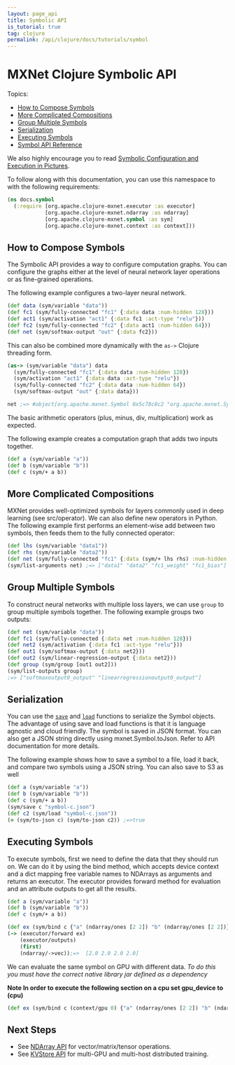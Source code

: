 ```yaml
---
layout: page_api
title: Symbolic API
is_tutorial: true
tag: clojure
permalink: /api/clojure/docs/tutorials/symbol
---
```

<!--- Licensed to the Apache Software Foundation (ASF) under one -->
<!--- or more contributor license agreements.  See the NOTICE file -->
<!--- distributed with this work for additional information -->
<!--- regarding copyright ownership.  The ASF licenses this file -->
<!--- to you under the Apache License, Version 2.0 (the -->
<!--- "License"); you may not use this file except in compliance -->
<!--- with the License.  You may obtain a copy of the License at -->

<!---   http://www.apache.org/licenses/LICENSE-2.0 -->

<!--- Unless required by applicable law or agreed to in writing, -->
<!--- software distributed under the License is distributed on an -->
<!--- "AS IS" BASIS, WITHOUT WARRANTIES OR CONDITIONS OF ANY -->
<!--- KIND, either express or implied.  See the License for the -->
<!--- specific language governing permissions and limitations -->
<!--- under the License. -->

# MXNet Clojure Symbolic API

Topics:

* [How to Compose Symbols](#how-to-compose-symbols)
* [More Complicated Compositions](#more-complicated-compositions)
* [Group Multiple Symbols](#group-multiple-symbols)
* [Serialization](#serialization)
* [Executing Symbols](#executing-symbols)
* [Symbol API Reference]({{'/api/clojure/docs/api/org.apache.clojure-mxnet.symbol'|relative_url}})


We also highly encourage you to read [Symbolic Configuration and Execution in Pictures](symbol_in_pictures).


To follow along with this documentation, you can use this namespace to with the following requirements:

```clojure
(ns docs.symbol
  (:require [org.apache.clojure-mxnet.executor :as executor]
            [org.apache.clojure-mxnet.ndarray :as ndarray]
            [org.apache.clojure-mxnet.symbol :as sym]
            [org.apache.clojure-mxnet.context :as context]))
```


## How to Compose Symbols

The Symbolic API provides a way to configure computation graphs.
You can configure the graphs either at the level of neural network layer operations or as fine-grained operations.

The following example configures a two-layer neural network.

```clojure
(def data (sym/variable "data"))
(def fc1 (sym/fully-connected "fc1" {:data data :num-hidden 128}))
(def act1 (sym/activation "act1" {:data fc1 :act-type "relu"}))
(def fc2 (sym/fully-connected "fc2" {:data act1 :num-hidden 64}))
(def net (sym/softmax-output "out" {:data fc2}))
```

This can also be combined more dynamically with the `as->` Clojure threading form.

```clojure
(as-> (sym/variable "data") data
  (sym/fully-connected "fc1" {:data data :num-hidden 128})
  (sym/activation "act1" {:data data :act-type "relu"})
  (sym/fully-connected "fc2" {:data data :num-hidden 64})
  (sym/softmax-output "out" {:data data}))

net ;=> #object[org.apache.mxnet.Symbol 0x5c78c8c2 "org.apache.mxnet.Symbol@5c78c8c2"]
```

The basic arithmetic operators (plus, minus, div, multiplication) work as expected.

The following example creates a computation graph that adds two inputs together.

```clojure
(def a (sym/variable "a"))
(def b (sym/variable "b"))
(def c (sym/+ a b))
```

## More Complicated Compositions

MXNet provides well-optimized symbols for layers commonly used in deep learning (see src/operator). We can also define new operators in Python. The following example first performs an element-wise add between two symbols, then feeds them to the fully connected operator:

```clojure
(def lhs (sym/variable "data1"))
(def rhs (sym/variable "data2"))
(def net (sym/fully-connected "fc1" {:data (sym/+ lhs rhs) :num-hidden 128}))
(sym/list-arguments net) ;=> ["data1" "data2" "fc1_weight" "fc1_bias"]
```

## Group Multiple Symbols

To construct neural networks with multiple loss layers, we can use `group` to group multiple symbols together. The following example groups two outputs:

```clojure
(def net (sym/variable "data"))
(def fc1 (sym/fully-connected {:data net :num-hidden 128}))
(def net2 (sym/activation {:data fc1 :act-type "relu"}))
(def out1 (sym/softmax-output {:data net2}))
(def out2 (sym/linear-regression-output {:data net2}))
(def group (sym/group [out1 out2]))
(sym/list-outputs group)
;=> ["softmaxoutput0_output" "linearregressionoutput0_output"]
```

## Serialization
You can use the [`save`]({{'/api/clojure/docs/api/org.apache.clojure-mxnet.symbol.html#var-save'|relative_url}}) and [`load`]({{'/api/clojure/docs/api/org.apache.clojure-mxnet.symbol.html#var-load'|relative_url}}) functions to serialize the Symbol objects. The advantage of using save and load functions is that it is language agnostic and cloud friendly. The symbol is saved in JSON format. You can also get a JSON string directly using mxnet.Symbol.toJson. Refer to API documentation for more details.

 The following example shows how to save a symbol to a file, load it back, and compare two symbols using a JSON string. You can also save to S3 as well

```clojure
(def a (sym/variable "a"))
(def b (sym/variable "b"))
(def c (sym/+ a b))
(sym/save c "symbol-c.json")
(def c2 (sym/load "symbol-c.json"))
(= (sym/to-json c) (sym/to-json c2)) ;=>true
```


## Executing Symbols

To execute symbols, first we need to define the data that they should run on. We can do it by using the bind method, which accepts device context and a dict mapping free variable names to NDArrays as arguments and returns an executor. The executor provides forward method for evaluation and an attribute outputs to get all the results.

```clojure
(def a (sym/variable "a"))
(def b (sym/variable "b"))
(def c (sym/+ a b))

(def ex (sym/bind c {"a" (ndarray/ones [2 2]) "b" (ndarray/ones [2 2])}))
(-> (executor/forward ex)
    (executor/outputs)
    (first)
    (ndarray/->vec));=>  [2.0 2.0 2.0 2.0]
```

We can evaluate the same symbol on GPU with different data.
_To do this you must have the correct native library jar defined as a dependency_

**Note In order to execute the following section on a cpu set gpu_device to (cpu)**


```clojure
(def ex (sym/bind c (context/gpu 0) {"a" (ndarray/ones [2 2]) "b" (ndarray/ones [2 2])}))
```

## Next Steps
* See [NDArray API](ndarray) for vector/matrix/tensor operations.
* See [KVStore API](kvstore) for multi-GPU and multi-host distributed training.